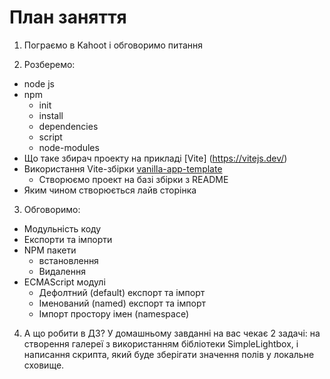 # План заняття

1. Пограємо в Kahoot і обговоримо питання

2. Розберемо:

- node js
- npm
  - init
  - install
  - dependencies
  - script
  - node-modules
- Що таке збирач проекту на прикладі [Vite] (https://vitejs.dev/)
- Використання Vite-збірки
  [vanilla-app-template](https://github.com/goitacademy/vanilla-app-template)
  - Створюємо проект на базі збірки з README
- Яким чином створюється лайв сторінка

3. Обговоримо:

- Модульність коду
- Експорти та імпорти
- NPM пакети
  - встановлення
  - Видалення
- ECMAScript модулі
  - Дефолтний (default) експорт та імпорт
  - Іменований (named) експорт та імпорт
  - Імпорт простору імен (namespace)

4. А що робити в ДЗ? У домашньому завданні на вас чекає 2 задачі: на створення
   галереї з використанням бібліотеки SimpleLightbox, і написання скрипта, який
   буде зберігати значення полів у локальне сховище.
